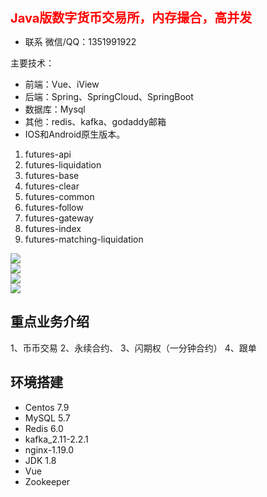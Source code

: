 <div style="color:red; font-size:20px;"><b>Java版数字货币交易所，内存撮合，高并发</b></div>

- 联系
  微信/QQ：1351991922
  
主要技术：
- 前端：Vue、iView
- 后端：Spring、SpringCloud、SpringBoot
- 数据库：Mysql
- 其他：redis、kafka、godaddy邮箱
- IOS和Android原生版本。


1. futures-api
2. futures-liquidation
3. futures-base
4. futures-clear
5. futures-common
6. futures-follow
7. futures-gateway
8. futures-index
9. futures-matching-liquidation


<img src="https://github.com/eggoa/coinex/blob/main/2.jpg"/>
<br/>
<img src="https://github.com/eggoa/coinex/blob/main/1.jpg"/>
<br/>
<img src="https://github.com/eggoa/coinex/blob/main/01.jpg"/>
<br/>
<img src="https://github.com/eggoa/coinex/blob/main/4.jpg"/>

##  重点业务介绍

1、币币交易
2、永续合约、
3、闪期权（一分钟合约）
4、跟单
	

## 环境搭建
- Centos 7.9
- MySQL 5.7
- Redis 6.0
- kafka_2.11-2.2.1
- nginx-1.19.0
- JDK 1.8
- Vue
- Zookeeper

